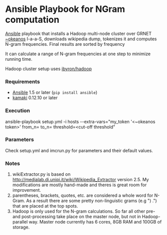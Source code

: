 Ansible Playbook for NGram computation
======================================

[Ansible](http://www.ansibleworks.com/) playbook that installs a Hadoop multi-node cluster over GRNET [~okeanos](http://okeanos.grnet.gr/) I-a-a-S, downloads wikipedia dump, tokenizes it and computes N-gram frequencies. Final results are sorted by frequency

It can calculate a range of N-gram frequencies at one step to minimize running time.

Hadoop cluster setup uses [ibyron/hadoop](https://github.com/ibyron/hadoop) 

### Requirements
  - [Ansible](http://www.ansibleworks.com/) 1.5 or later (`pip install ansible`)
  - [kamaki](https://www.synnefo.org/docs/kamaki/latest/) 0.12.10 or later
 
### Execution
   ansible-playbook setup.yml -i hosts --extra-vars="my_token '<~okeanos token>' from_n=<start-n> to_n=<finish-n> threshold=<cut-off threshold"

### Parameters
Check setup.yml and imcrun.py for parameters and their default values.

### Notes
1) wikiExtractor.py is based on http://medialab.di.unipi.it/wiki/Wikipedia_Extractor version 2.5. My modifications are mostly hand-made and theres is great room for improvement.
2) parentheses, brackets, quotes, etc. are considered a whole word for N-Gram. As a result there are some pretty non-linguistic grams (e.g ") .") that are placed at the top spots.
3) Hadoop is only used for the N-gram calculations. So far all other pre- and post-processing take place on the master node, but not in Hadoop-parallel way. Master node currently has 6 cores, 8GB RAM and 100GB of storage.
